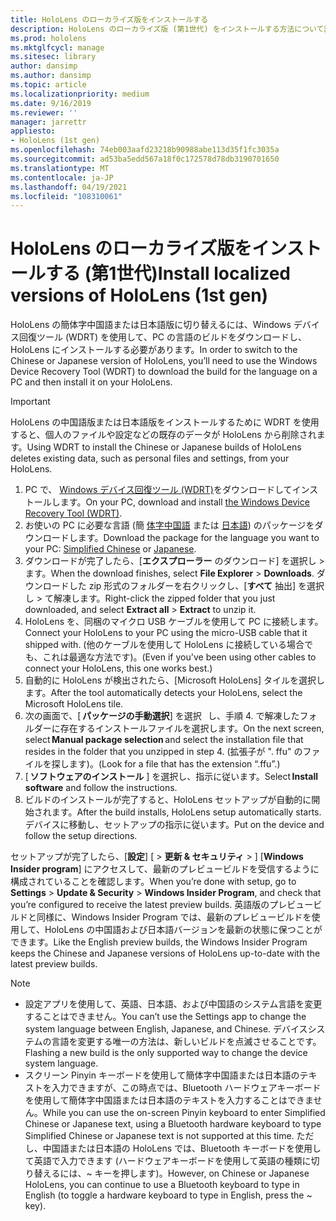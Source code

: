 ```yaml
---
title: HoloLens のローカライズ版をインストールする
description: HoloLens のローカライズ版 (第1世代) をインストールする方法について説明します (中国語と日本語のバージョンを含む)。
ms.prod: hololens
ms.mktglfcycl: manage
ms.sitesec: library
author: dansimp
ms.author: dansimp
ms.topic: article
ms.localizationpriority: medium
ms.date: 9/16/2019
ms.reviewer: ''
manager: jarrettr
appliesto:
- HoloLens (1st gen)
ms.openlocfilehash: 74eb003aafd23218b90988abe113d35f1fc3035a
ms.sourcegitcommit: ad53ba5edd567a18f0c172578d78db3190701650
ms.translationtype: MT
ms.contentlocale: ja-JP
ms.lasthandoff: 04/19/2021
ms.locfileid: "108310061"
---
```

# <a name="install-localized-versions-of-hololens-1st-gen"></a><span data-ttu-id="86edb-103">HoloLens のローカライズ版をインストールする (第1世代)</span><span class="sxs-lookup"><span data-stu-id="86edb-103">Install localized versions of HoloLens (1st gen)</span></span>

<span data-ttu-id="86edb-104">HoloLens の簡体字中国語または日本語版に切り替えるには、Windows デバイス回復ツール (WDRT) を使用して、PC の言語のビルドをダウンロードし、HoloLens にインストールする必要があります。</span><span class="sxs-lookup"><span data-stu-id="86edb-104">In order to switch to the Chinese or Japanese version of HoloLens, you’ll need to use the Windows Device Recovery Tool (WDRT) to download the build for the language on a PC and then install it on your HoloLens.</span></span>

> [!IMPORTANT]
> <span data-ttu-id="86edb-105">HoloLens の中国語版または日本語版をインストールするために WDRT を使用すると、個人のファイルや設定などの既存のデータが HoloLens から削除されます。</span><span class="sxs-lookup"><span data-stu-id="86edb-105">Using WDRT to install the Chinese or Japanese builds of HoloLens deletes existing data, such as personal files and settings, from your HoloLens.</span></span> 

1. <span data-ttu-id="86edb-106">PC で、 [Windows デバイス回復ツール (WDRT)](https://support.microsoft.com/help/12379)をダウンロードしてインストールします。</span><span class="sxs-lookup"><span data-stu-id="86edb-106">On your PC, download and install [the Windows Device Recovery Tool (WDRT)](https://support.microsoft.com/help/12379).</span></span>
1. <span data-ttu-id="86edb-107">お使いの PC に必要な言語 (簡  [体字中国語](https://aka.ms/hololensdownload-ch) または [日本語](https://aka.ms/hololensdownload-jp)) のパッケージをダウンロードします。</span><span class="sxs-lookup"><span data-stu-id="86edb-107">Download the package for the language you want to your PC:  [Simplified Chinese](https://aka.ms/hololensdownload-ch) or [Japanese](https://aka.ms/hololensdownload-jp).</span></span>
1. <span data-ttu-id="86edb-108">ダウンロードが完了したら、[**エクスプローラー** のダウンロード] を選択し  >  ます。</span><span class="sxs-lookup"><span data-stu-id="86edb-108">When the download finishes, select **File Explorer** > **Downloads**.</span></span> <span data-ttu-id="86edb-109">ダウンロードした zip 形式のフォルダーを右クリックし、[**すべて** 抽出] を選択し  >  て解凍します。</span><span class="sxs-lookup"><span data-stu-id="86edb-109">Right-click the zipped folder that you just downloaded, and select **Extract all** > **Extract** to unzip it.</span></span>
1. <span data-ttu-id="86edb-110">HoloLens を、同梱のマイクロ USB ケーブルを使用して PC に接続します。</span><span class="sxs-lookup"><span data-stu-id="86edb-110">Connect your HoloLens to your PC using the micro-USB cable that it shipped with.</span></span> <span data-ttu-id="86edb-111">(他のケーブルを使用して HoloLens に接続している場合でも、これは最適な方法です)。</span><span class="sxs-lookup"><span data-stu-id="86edb-111">(Even if you've been using other cables to connect your HoloLens, this one works best.)</span></span>
1. <span data-ttu-id="86edb-112">自動的に HoloLens が検出されたら、[Microsoft HoloLens] タイルを選択します。</span><span class="sxs-lookup"><span data-stu-id="86edb-112">After the tool automatically detects your HoloLens, select the Microsoft HoloLens tile.</span></span>
1. <span data-ttu-id="86edb-113">次の画面で、[ **パッケージの手動選択**] を選択   し、手順 4. で解凍したフォルダーに存在するインストールファイルを選択します。</span><span class="sxs-lookup"><span data-stu-id="86edb-113">On the next screen, select **Manual package selection** and select the installation file that resides in the folder that you unzipped in step 4.</span></span> <span data-ttu-id="86edb-114">(拡張子が ". ffu" のファイルを探します)。</span><span class="sxs-lookup"><span data-stu-id="86edb-114">(Look for a file that has the extension “.ffu”.)</span></span> 
1. <span data-ttu-id="86edb-115">[ **ソフトウェアのインストール** ] を選択し、指示に従います。</span><span class="sxs-lookup"><span data-stu-id="86edb-115">Select **Install software** and follow the instructions.</span></span> 
1. <span data-ttu-id="86edb-116">ビルドのインストールが完了すると、HoloLens セットアップが自動的に開始されます。</span><span class="sxs-lookup"><span data-stu-id="86edb-116">After the build installs, HoloLens setup automatically starts.</span></span> <span data-ttu-id="86edb-117">デバイスに移動し、セットアップの指示に従います。</span><span class="sxs-lookup"><span data-stu-id="86edb-117">Put on the device and follow the setup directions.</span></span> 

<span data-ttu-id="86edb-118">セットアップが完了したら、[**設定**] [  >  **更新 & セキュリティ**  >  ] [**Windows Insider program**] にアクセスして、最新のプレビュービルドを受信するように構成されていることを確認します。</span><span class="sxs-lookup"><span data-stu-id="86edb-118">When you’re done with setup, go to **Settings** > **Update & Security** > **Windows Insider Program**, and check that you’re configured to receive the latest preview builds.</span></span> <span data-ttu-id="86edb-119">英語版のプレビュービルドと同様に、Windows Insider Program では、最新のプレビュービルドを使用して、HoloLens の中国語および日本語バージョンを最新の状態に保つことができます。</span><span class="sxs-lookup"><span data-stu-id="86edb-119">Like the English preview builds, the Windows Insider Program keeps the Chinese and Japanese versions of HoloLens up-to-date with the latest preview builds.</span></span>

> [!NOTE]
>  
> - <span data-ttu-id="86edb-120">設定アプリを使用して、英語、日本語、および中国語のシステム言語を変更することはできません。</span><span class="sxs-lookup"><span data-stu-id="86edb-120">You can’t use the Settings app to change the system language between English, Japanese, and Chinese.</span></span> <span data-ttu-id="86edb-121">デバイスシステムの言語を変更する唯一の方法は、新しいビルドを点滅させることです。</span><span class="sxs-lookup"><span data-stu-id="86edb-121">Flashing a new build is the only supported way to change the device system language.</span></span>
> - <span data-ttu-id="86edb-122">スクリーン Pinyin キーボードを使用して簡体字中国語または日本語のテキストを入力できますが、この時点では、Bluetooth ハードウェアキーボードを使用して簡体字中国語または日本語のテキストを入力することはできません。</span><span class="sxs-lookup"><span data-stu-id="86edb-122">While you can use the on-screen Pinyin keyboard to enter Simplified Chinese or Japanese text, using a Bluetooth hardware keyboard to type Simplified Chinese or Japanese text is not supported at this time.</span></span>  <span data-ttu-id="86edb-123">ただし、中国語または日本語の HoloLens では、Bluetooth キーボードを使用して英語で入力できます (ハードウェアキーボードを使用して英語の種類に切り替えるには、~ キーを押します)。</span><span class="sxs-lookup"><span data-stu-id="86edb-123">However, on Chinese or Japanese HoloLens, you can continue to use a Bluetooth keyboard to type in English (to toggle a hardware keyboard to type in English, press the ~ key).</span></span>
